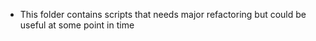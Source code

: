 * This folder contains scripts that needs major refactoring but could be useful at some point in time